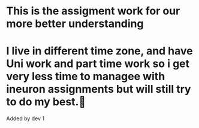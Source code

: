 # This is the assigment work for our more better understanding
# I live in different time zone, and have Uni work and part time work so i get very less time to managee with ineuron assignments but will still try to do my best.🙂
Added by dev 1